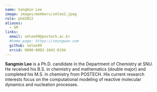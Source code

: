```yaml
---
name: Sangmin Lee
image: images/members/smlee2.jpeg
role: phd2022
aliases:
  - SM
links: 
  email: smlee99@postech.ac.kr
  #home-page: https://seungwon.com
  github: smlee99
  orcid: 0000-0002-1042-0194
---
```


**Sangmin Lee** is a Ph.D. candidate in the Department of Chemistry at SNU. He received his B.S. in chemistry and mathematics (double major) and completed his M.S. in chemistry from POSTECH. His current research interests focus on the computational modeling of reactive molecular dynamics and nucleation processes.
